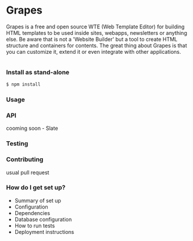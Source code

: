 # Grapes

Grapes is a free and open source WTE (Web Template Editor) for building HTML templates to be used inside sites, webapps, newsletters or anything else. 
Be aware that is not a 'Website Builder' but a tool to create HTML structure and containers for contents. The great thing about Grapes is that you 
can customize it, extend it or even integrate with other applications.

<Image>

### Install as stand-alone

```sh
$ npm install
```

### Usage

### API
cooming soon - Slate

### Testing

### Contributing

usual pull request

### How do I get set up? ###

* Summary of set up
* Configuration
* Dependencies
* Database configuration
* How to run tests
* Deployment instructions
